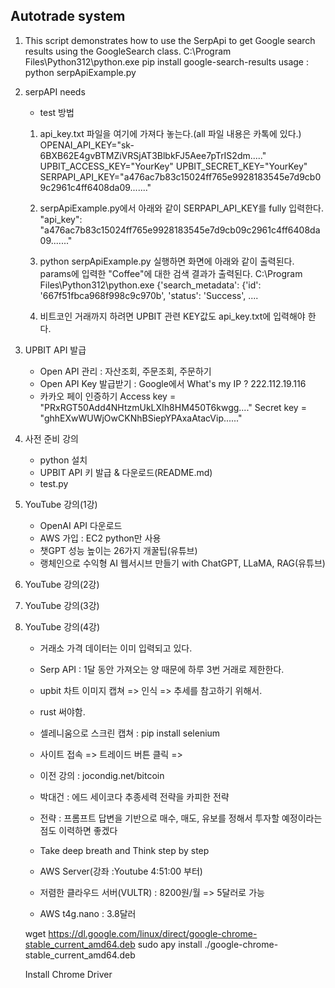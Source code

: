 ## Autotrade system

1. This script demonstrates how to use the SerpApi to get Google search results using the GoogleSearch class.
    C:\Program Files\Python312\python.exe
    pip install google-search-results
    usage : python serpApiExample.py

2. serpAPI needs

    - test 방법
    1) api_key.txt 파일을 여기에 가져다 놓는다.(all 파일 내용은 카톡에 있다.)
    OPENAI_API_KEY="sk-6BXB62E4gvBTMZiVRSjAT3BlbkFJ5Aee7pTrIS2dm....."
    UPBIT_ACCESS_KEY="YourKey"
    UPBIT_SECRET_KEY="YourKey"
    SERPAPI_API_KEY="a476ac7b83c15024ff765e9928183545e7d9cb09c2961c4ff6408da09......."

    2) serpApiExample.py에서  아래와 같이 SERPAPI_API_KEY를 fully 입력한다.
    "api_key": "a476ac7b83c15024ff765e9928183545e7d9cb09c2961c4ff6408da09......."

    3) python serpApiExample.py 실행하면 화면에 아래와 같이 출력된다.
    params에 입력한 "Coffee"에 대한 검색 결과가 출력된다.
    C:\Program Files\Python312\python.exe
    {'search_metadata': {'id': '667f51fbca968f998c9c970b', 'status': 'Success', ....

    4) 비트코인 거래까지 하려면 UPBIT 관련 KEY값도 api_key.txt에 입력해야 한다.

3. UPBIT API 발급
    - Open API 관리 : 자산조회, 주문조회, 주문하기
    - Open API Key 발급받기 : Google에서 What's my IP ? 222.112.19.116
    - 카카오 페이 인증하기
    Access key = "PRxRGT50Add4NHtzmUkLXIh8HM450T6kwgg...."
    Secret key = "ghhEXwWUWjOwCKNhBSiepYPAxaAtacVip......"


4. 사전 준비 강의
    - python 설치
    - UPBIT API 키 발급 & 다운로드(README.md)
    - test.py

5. YouTube 강의(1강)
    - OpenAI API 다운로드
    - AWS 가입 : EC2 python만 사용
    - 챗GPT 성능 높이는 26가지 개꿀팁(유튜브)
    - 랭체인으로 수익형 AI 웹서시브 만들기 with ChatGPT, LLaMA, RAG(유튜브)

6. YouTube 강의(2강)

7. YouTube 강의(3강)

8. YouTube 강의(4강)
    - 거래소 가격 데이터는 이미 입력되고 있다.
    - Serp API : 1달 동안 가져오는 양 때문에 하루 3번 거래로 제한한다.
    - upbit 차트 이미지 캡쳐 => 인식 => 추세를 참고하기 위해서.
    - rust 써야함.
    - 셀레니움으로 스크린 캡쳐 : pip install selenium
    - 사이트 접속 => 트레이드 버튼 클릭 => 
    - 이전 강의 : jocondig.net/bitcoin
    - 박대건 : 에드 세이코다 추종세력 전략을 카피한 전략
    - 전략 : 프롬프트 답변을 기반으로 매수, 매도, 유보를 정해서 투자할 예정이라는 점도 이력하면 좋겠다
    - Take deep breath and Think step by step

    - AWS Server(강좌 :Youtube 4:51:00 부터)
    - 저렴한 클라우드 서버(VULTR) : 8200원/월 => 5달러로 가능
    - AWS t4g.nano : 3.8달러

    wget https://dl.google.com/linux/direct/google-chrome-stable_current_amd64.deb
    sudo apy install ./google-chrome-stable_current_amd64.deb

    Install Chrome Driver
